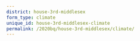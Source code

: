```yaml
---
district: house-3rd-middlesex
form_type: climate
unique_id: house-3rd-middlesex-climate
permalink: /2020bq/house-3rd-middlesex/climate/
---
```

